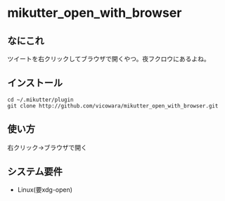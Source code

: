 # mikutter\_open\_with\_browser

## なにこれ
ツイートを右クリックしてブラウザで開くやつ。夜フクロウにあるよね。

## インストール
```
cd ~/.mikutter/plugin
git clone http://github.com/vicowara/mikutter_open_with_browser.git
```

## 使い方
右クリック→ブラウザで開く

## システム要件
* Linux(要xdg-open)
